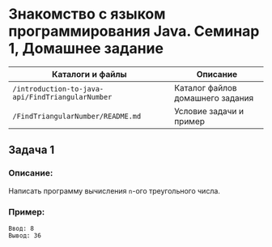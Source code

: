 # Знакомство с языком программирования Java. Семинар 1, Домашнее задание

Каталоги и файлы                                 | Описание
-------------------------------------------------|-----------------------------------------------------
`/introduction-to-java-api/FindTriangularNumber` | Каталог файлов домашнего задания
`/FindTriangularNumber/README.md`                | Условие задачи и пример

## Задача 1

### Описание:

Написать программу вычисления `n`-ого треугольного числа.

### Пример:

```
Ввод: 8
Вывод: 36
```

